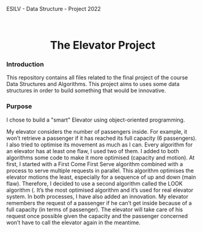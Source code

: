 ESILV - Data Structure - Project 2022 <br>

<br>
<h1 align="center"> The Elevator Project </h1>


### Introduction
This repository contains all files related to the final project of the course Data Structures and Algorithms. This project aims to uses some data structures 
in order to build something that would be innovative. 


### Purpose
I chose to build a "smart" Elevator using object-oriented programming.

My elevator considers the number of passengers inside. 
For example, it won’t retrieve a passenger if it has reached its full capacity (6 passengers). 
I also tried to optimise its movement as much as I can. Every algorithm for an elevator has at least one flaw, I used two of them. 
I added to both algorithms some code to make it more optimised (capacity and motion).
At first, I started with a First Come First Serve algorithm combined with a process to serve multiple requests in parallel. 
This algorithm optimises the elevator motions the least, especially for a sequence of up and down (main flaw). 
Therefore, I decided to use a second algorithm called the LOOK algorithm (.
It’s the most optimised algorithm and it’s used for real elevator system. 
In both processes, I have also added an innovation. 
My elevator remembers the request of a passenger if he can’t get inside because of a full capacity (in terms of passenger).
The elevator will take care of his request once possible given the capacity and the passenger concerned won’t have to call the elevator again in the meantime.
